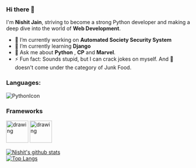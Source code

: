 

### Hi there 👋 

I'm **Nishit Jain**, striving to become a strong Python developer and making a deep dive into the world of **Web Development**. 

- 🔭 I’m currently working on **Automated Society Security System**
- 🌱 I’m currently learning **Django**
- 💬 Ask me about **Python** , **CP** and **Marvel**.
- ⚡ Fun fact: Sounds stupid, but I can crack jokes on myself. And :pizza: doesn't come under the category of Junk Food.

### Languages:

![PythonIcon](https://img.icons8.com/color/48/000000/python.png) 

### Frameworks

<img src="https://external-content.duckduckgo.com/iu/?u=https%3A%2F%2Fhackademiq.hussiancollege.edu%2Fwp-content%2Fuploads%2F2017%2F08%2Fflask_logo1.png&f=1&nofb=1" alt="drawing" width="60"/>       <img src="https://external-content.duckduckgo.com/iu/?u=https%3A%2F%2Fjohn-bagiliko.github.io%2Fimages%2Flogos%2Fdjango.png&f=1&nofb=1" alt="drawing" width="60"/>

[![Nishit's github stats](https://github-readme-stats.vercel.app/api?username=coldkillerr&theme=radical&show_icons=true)](https://github.com/anuraghazra/github-readme-stats)
<br>
[![Top Langs](https://github-readme-stats.vercel.app/api/top-langs/?username=coldkillerr&theme=radical&layout=compact)](https://github.com/anuraghazra/github-readme-stats)


